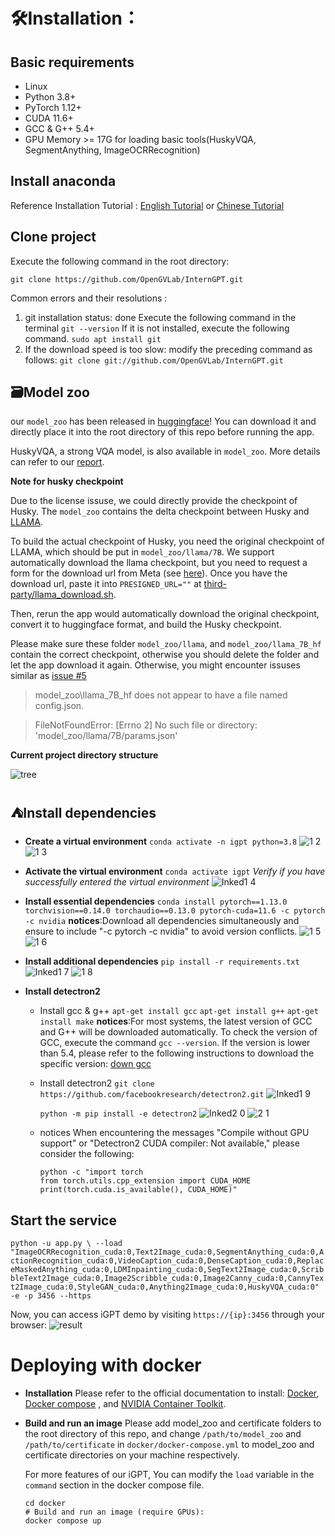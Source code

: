 # 🛠️Installation：
## Basic requirements
* Linux
* Python 3.8+
* PyTorch 1.12+
* CUDA 11.6+
* GCC & G++ 5.4+
* GPU Memory >= 17G for loading basic tools(HuskyVQA, SegmentAnything, ImageOCRRecognition)
  
## Install anaconda
Reference Installation Tutorial : [English Tutorial](https://linuxize.com/post/how-to-install-anaconda-on-ubuntu-20-04/) or [Chinese Tutorial](https://zhuanlan.zhihu.com/p/440548295)

## Clone project
Execute the following command in the root directory:
```
git clone https://github.com/OpenGVLab/InternGPT.git
```
Common errors and their resolutions : 
1. git installation status: done
   Execute the following command in the terminal
     `git --version`
   If it is not installed, execute the following command.
   `sudo apt install git`
2. If the download speed is too slow:
   modify the preceding command as follows:
   `git clone git://github.com/OpenGVLab/InternGPT.git` 

## 🗃Model zoo
our `model_zoo` has been released in [huggingface](https://huggingface.co/spaces/OpenGVLab/InternGPT/tree/main/model_zoo)! 
You can download it and directly place it into the root directory of this repo before running the app.

HuskyVQA, a strong VQA model, is also available in `model_zoo`. More details can refer to our [report](https://arxiv.org/pdf/2305.05662.pdf).

**Note for husky checkpoint**

Due to the license issuse, we could directly provide the checkpoint of Husky. The `model_zoo` contains the delta checkpoint between Husky and [LLAMA](https://github.com/facebookresearch/llama). 

To build the actual checkpoint of Husky, you need the original checkpoint of LLAMA, which should be put in `model_zoo/llama/7B`. We support automatically download the llama checkpoint, but you need to request a form for the download url from Meta (see [here]((https://github.com/facebookresearch/llama))). Once you have the download url, paste it into `PRESIGNED_URL=""` at [third-party/llama_download.sh](third-party/llama_download.sh).

Then, rerun the app would automatically download the original checkpoint, convert it to huggingface format, and build the Husky checkpoint. 

Please make sure these folder `model_zoo/llama`, and  `model_zoo/llama_7B_hf` contain the correct checkpoint, otherwise you should delete the folder and let the app download it again.
Otherwise, you might encounter issuses similar as [issue #5](https://github.com/OpenGVLab/InternGPT/issues/5)
> model_zoo\llama_7B_hf does not appear to have a file named config.json. 

> FileNotFoundError: [Errno 2] No such file or directory: 'model_zoo/llama/7B/params.json'
> 
**Current project directory structure**

![tree](https://github.com/ErfeiCui/InternGPT/assets/135142412/23b0f694-6224-49d2-af8e-98b87fcb946c)


## :tent:Install dependencies
* **Create a virtual environment**
  `conda activate -n igpt python=3.8`
  ![1 2](https://github.com/ErfeiCui/InternGPT/assets/135142412/b6d10672-7348-4fa2-a020-10198fc1acc6)
  ![1 3](https://github.com/ErfeiCui/InternGPT/assets/135142412/bd9e5ff5-6c3a-4cd7-8347-bb8c5af5672a)

* **Activate the virtual environment**
  `conda activate igpt`
  *Verify if you have successfully entered the virtual environment*
  ![Inked1 4](https://github.com/ErfeiCui/InternGPT/assets/135142412/5d7971b6-a881-4050-bdc7-0668d99eecd5)


* **Install essential  dependencies**
  `conda install pytorch==1.13.0 torchvision==0.14.0 torchaudio==0.13.0 pytorch-cuda=11.6 -c pytorch -c nvidia`
  **notices**:Download all dependencies simultaneously and ensure to include "-c pytorch -c nvidia" to avoid version conflicts.
  ![1 5](https://github.com/ErfeiCui/InternGPT/assets/135142412/7625651f-f8a4-4d4b-9109-61e821af21e5)
  ![1 6](https://github.com/ErfeiCui/InternGPT/assets/135142412/3a1f9935-3cdd-403e-bed4-20bcdf486b0a)
  
* **Install additional dependencies**
  `pip install -r requirements.txt`
  ![Inked1 7](https://github.com/ErfeiCui/InternGPT/assets/135142412/20532657-f914-4834-b63e-4192bfe3aa2f)
  ![1 8](https://github.com/ErfeiCui/InternGPT/assets/135142412/0f7caaa7-81ad-4f12-b911-cc46ddaaea05)

* **Install detectron2**
  * Install gcc & g++
    `apt-get install gcc`
    `apt-get install g++`
    `apt-get install make`
    **notices**:For most systems, the latest version of GCC and G++ will be downloaded automatically. To check the version of GCC, execute the command `gcc --version`. If the version is lower than 5.4, please refer to the following instructions to download the specific version: [down gcc](https://blog.csdn.net/liboyang71/article/details/77152577)
   * Install detectron2
     `git clone https://github.com/facebookresearch/detectron2.git`
     ![Inked1 9](https://github.com/ErfeiCui/InternGPT/assets/135142412/cc28482d-1df0-40e4-9e3c-ad93eee32b92)

     `python -m pip install -e detectron2`
     ![Inked2 0](https://github.com/ErfeiCui/InternGPT/assets/135142412/b2ee729d-9a0c-4114-bf7c-0432c23a84ff)
     ![2 1](https://github.com/ErfeiCui/InternGPT/assets/135142412/b49fa28c-b766-4b33-a840-d602d47a090d)

   * notices
     When encountering the messages "Compile without GPU support" or "Detectron2 CUDA compiler: Not available," please consider the following:
     ``` 
     python -c "import torch
     from torch.utils.cpp_extension import CUDA_HOME
     print(torch.cuda.is_available(), CUDA_HOME)"
     ```


## Start the service
`python -u app.py \
--load "ImageOCRRecognition_cuda:0,Text2Image_cuda:0,SegmentAnything_cuda:0,ActionRecognition_cuda:0,VideoCaption_cuda:0,DenseCaption_cuda:0,ReplaceMaskedAnything_cuda:0,LDMInpainting_cuda:0,SegText2Image_cuda:0,ScribbleText2Image_cuda:0,Image2Scribble_cuda:0,Image2Canny_cuda:0,CannyText2Image_cuda:0,StyleGAN_cuda:0,Anything2Image_cuda:0,HuskyVQA_cuda:0" -e -p 3456 --https
`

Now, you can access iGPT demo by visiting `https://{ip}:3456` through your browser:
![result](https://github.com/ErfeiCui/InternGPT/assets/135142412/897212f2-47cc-4d0c-ace3-a24f42ec5bd2)


# Deploying with docker

* **Installation**
Please refer to the official documentation to install: [Docker](https://docs.docker.com/engine/install/), [Docker compose](https://docs.docker.com/compose/install/) , and [ NVIDIA Container Toolkit](https://docs.nvidia.com/datacenter/cloud-native/container-toolkit/install-guide.html#install-guide).

* **Build and run an image**
  Please add model_zoo and certificate folders to the root directory of this repo, and change `/path/to/model_zoo` and `/path/to/certificate` in `docker/docker-compose.yml` to model_zoo and certificate directories on your machine respectively.

  For more features of our iGPT, You can modify the `load` variable in the `command` section in the docker compose file.

  ```shell
  cd docker
  # Build and run an image (require GPUs):
  docker compose up 

  ```

